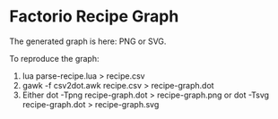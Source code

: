 # Factorio Recipe Graph

The generated graph is here: PNG or SVG.

To reproduce the graph:

1. lua parse-recipe.lua > recipe.csv
1. gawk -f csv2dot.awk recipe.csv > recipe-graph.dot
1. Either
   dot -Tpng recipe-graph.dot > recipe-graph.png
   or
   dot -Tsvg recipe-graph.dot > recipe-graph.svg
